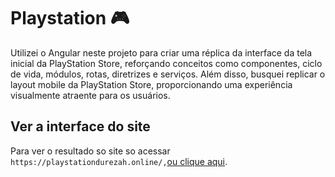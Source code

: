 # Playstation 🎮

Utilizei o Angular neste projeto para criar uma réplica da interface da tela inicial da PlayStation Store, reforçando conceitos como componentes, ciclo de vida, módulos, rotas, diretrizes e serviços. Além disso, busquei replicar o layout mobile da PlayStation Store, proporcionando uma experiência visualmente atraente para os usuários.

## Ver a interface do site

Para ver o resultado so site so acessar `https://playstationdurezah.online/,`[ou clique aqui](https://playstationdurezah.online/).
